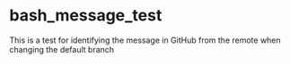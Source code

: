 # bash_message_test
This is a test for identifying the message in GitHub from the remote when changing the default branch
